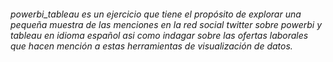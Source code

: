 ###### powerbi_tableau es un ejercicio que tiene el propósito de explorar una pequeña muestra de las menciones en la red social twitter sobre powerbi y tableau en idioma español asi como indagar sobre las ofertas laborales que hacen mención a estas herramientas de visualización de datos.

